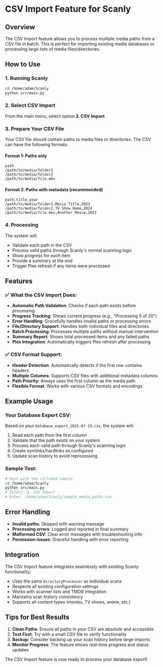 # CSV Import Feature for Scanly

## Overview
The CSV Import feature allows you to process multiple media paths from a CSV file in batch. This is perfect for importing existing media databases or processing large lists of media files/directories.

## How to Use

### 1. Running Scanly
```bash
cd /home/adam/Scanly
python src/main.py
```

### 2. Select CSV Import
From the main menu, select option **3. CSV Import**

### 3. Prepare Your CSV File
Your CSV file should contain paths to media files or directories. The CSV can have the following formats:

#### Format 1: Paths only
```csv
path
/path/to/media/folder1
/path/to/media/folder2
/path/to/media/file.mkv
```

#### Format 2: Paths with metadata (recommended)
```csv
path,title,year
/path/to/media/folder1,Movie Title,2023
/path/to/media/folder2,TV Show Name,2024
/path/to/media/file.mkv,Another Movie,2022
```

### 4. Processing
The system will:
- Validate each path in the CSV
- Process valid paths through Scanly's normal scanning logic
- Show progress for each item
- Provide a summary at the end
- Trigger Plex refresh if any items were processed

## Features

### ✅ What the CSV Import Does:
- **Automatic Path Validation**: Checks if each path exists before processing
- **Progress Tracking**: Shows current progress (e.g., "Processing 5 of 20")
- **Error Handling**: Gracefully handles invalid paths or processing errors
- **File/Directory Support**: Handles both individual files and directories
- **Batch Processing**: Processes multiple paths without manual intervention
- **Summary Report**: Shows total processed items and any failed paths
- **Plex Integration**: Automatically triggers Plex refresh after processing

### ✅ CSV Format Support:
- **Header Detection**: Automatically detects if the first row contains headers
- **Multiple Columns**: Supports CSV files with additional metadata columns
- **Path Priority**: Always uses the first column as the media path
- **Flexible Format**: Works with various CSV formats and encodings

## Example Usage

### Your Database Export CSV:
Based on your `database_export_2025-07-19.csv`, the system will:
1. Read each path from the first column
2. Validate that the path exists on your system
3. Process each valid path through Scanly's scanning logic
4. Create symlinks/hardlinks as configured
5. Update scan history to avoid reprocessing

### Sample Test:
```bash
# Test with the included sample
cd /home/adam/Scanly
python src/main.py
# Select: 3. CSV Import  
# Enter: /home/adam/Scanly/sample_media_paths.csv
```

## Error Handling
- **Invalid paths**: Skipped with warning message
- **Processing errors**: Logged and reported in final summary
- **Malformed CSV**: Clear error messages with troubleshooting info
- **Permission issues**: Graceful handling with error reporting

## Integration
The CSV Import feature integrates seamlessly with existing Scanly functionality:
- Uses the same `DirectoryProcessor` as individual scans
- Respects all existing configuration settings
- Works with scanner lists and TMDB integration
- Maintains scan history consistency
- Supports all content types (movies, TV shows, anime, etc.)

## Tips for Best Results
1. **Clean Paths**: Ensure all paths in your CSV are absolute and accessible
2. **Test First**: Try with a small CSV file to verify functionality
3. **Backup**: Consider backing up your scan history before large imports
4. **Monitor Progress**: The feature shows real-time progress and status updates

The CSV Import feature is now ready to process your database export!
